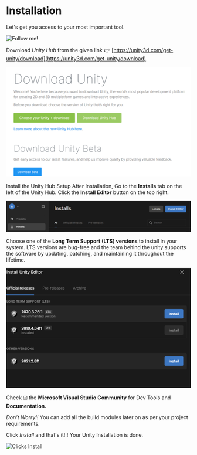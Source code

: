 #  Installation                                                                        


Let's get you access to your most important tool. 

![Follow me!](https://media.giphy.com/media/l2YWEvB4CEtuLdsiI/giphy.gif)

Download *Unity Hub* from the given link 👉 [https://unity3d.com/get-unity/download](https://unity3d.com/get-unity/download)
    
   ![Download Unity Hub](./Images/downlad_unity_hub.png)
    
 Install the Unity Hub Setup
 After Installation, Go to the **Installs** tab on the left of the Unity Hub.
Click the **Install Editor** button on the top right.
    
   ![Install Unity Hub](./Images/install_unity_hub.png)
    

  

 Choose one of the **Long Term Support (LTS) versions** to install in your system. LTS versions are bug-free and the team behind the unity supports the software by updating, patching, and maintaining it throughout the lifetime.
    
   ![Unity Editor Installation](./Images/editor.png)
    
 Check ☑️ the **Microsoft Visual Studio Community** for Dev Tools and **Documentation.**

 *Don’t Worry!!* You can add all the build modules later on as per your project requirements.

 Click *Install* and that's it!!! Your Unity Installation is done.

![Clicks Install](https://media.giphy.com/media/5yLgoceMKx0i315By6Y/giphy.gif)